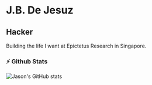 <!--
**JasonDeJesuz/JasonDeJesuz** is a ✨ _special_ ✨ repository because its `README.md` (this file) appears on your GitHub profile.

Here are some ideas to get you started:

- 🔭 I’m currently working on ...
- 🌱 I’m currently learning ...
- 👯 I’m looking to collaborate on ...
- 🤔 I’m looking for help with ...
- 💬 Ask me about ...
- 📫 How to reach me: ...
- 😄 Pronouns: ...
- ⚡ Fun fact: ...
-->

# J.B. De Jesuz

## Hacker

Building the life I want at Epictetus Research in Singapore.

### ⚡️ Github Stats

![Jason's GitHub stats](https://my-github-stats-umber.vercel.app/api?username=jasondejesuz&count_private=true&theme=radical&show_icons=true)
